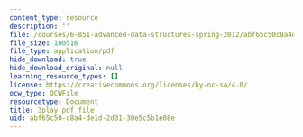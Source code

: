```yaml
---
content_type: resource
description: ''
file: /courses/6-851-advanced-data-structures-spring-2012/abf65c50c8a4de1d2d3130e5c5b1e08e_L7ywsci9ujo.pdf
file_size: 100516
file_type: application/pdf
hide_download: true
hide_download_original: null
learning_resource_types: []
license: https://creativecommons.org/licenses/by-nc-sa/4.0/
ocw_type: OCWFile
resourcetype: Document
title: 3play pdf file
uid: abf65c50-c8a4-de1d-2d31-30e5c5b1e08e
---
```

